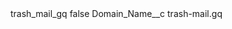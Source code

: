 <?xml version="1.0" encoding="UTF-8"?>
<CustomMetadata xmlns="http://soap.sforce.com/2006/04/metadata" xmlns:xsi="http://www.w3.org/2001/XMLSchema-instance" xmlns:xsd="http://www.w3.org/2001/XMLSchema">
    <label>trash_mail_gq</label>
    <protected>false</protected>
    <values>
        <field>Domain_Name__c</field>
        <value xsi:type="xsd:string">trash-mail.gq</value>
    </values>
</CustomMetadata>
